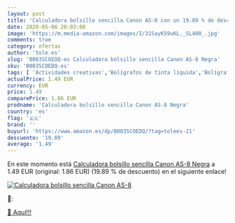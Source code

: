 ```yaml
---
layout: post
title: 'Calculadora bolsillo sencilla Canon AS-8 con un 19.89 % de descuento'
date: 2020-05-06 20:03:00
image: 'https://m.media-amazon.com/images/I/31SayK59uKL._SL400_.jpg'
comments: true
category: ofertas
author: 'tole.es'
slug: 'B003SCOEDQ-es Calculadora bolsillo sencilla Canon AS-8 Negra'
sku: 'B003SCOEDQ-es'
tags: [ 'Actividades creativas','Bolígrafos de tinta líquida','Bolígrafos y recambios','Bolígrafos, lápices y útiles de escritura','Juguetes','Juguetes y juegos','Material de educación infantil','Material de escritura y dibujo para niños','Material escolar y educativo','Mosaicos para niños','Oficina y papelería','Pinturas','Rotuladores de colores para niños','Témperas y pinturas para murales','calculadora', ]
actualPrice: 1.49 EUR
currency: EUR
price: 1.49
comparePrice: 1.86 EUR
prodname: 'Calculadora bolsillo sencilla Canon AS-8 Negra'
country: 'es'
flag: '🇪🇸'
brand: ''
buyurl: 'https://www.amazon.es/dp/B003SCOEDQ/?tag=tolees-21'
descuento: '19.89'
average: '1.49'
---
```


En este momento está [Calculadora bolsillo sencilla Canon AS-8 Negra](https://www.amazon.es/dp/B003SCOEDQ/?tag=tolees-21) a 1.49 EUR (original: 1.86 EUR) (19.89 %  de descuento) en el siguiente enlace!

[![Calculadora bolsillo sencilla Canon AS-8](https://m.media-amazon.com/images/I/31SayK59uKL._SL400_.jpg)](https://www.amazon.es/dp/B003SCOEDQ/?tag=tolees-21)

🔎:


[🛒 Aquí!!!](https://www.amazon.es/dp/B003SCOEDQ/?tag=tolees-21)
